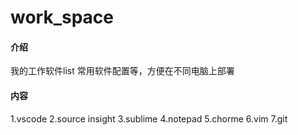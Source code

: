 # work_space

#### 介绍
我的工作软件list 常用软件配置等，方便在不同电脑上部署

#### 内容
1.vscode
2.source insight
3.sublime
4.notepad
5.chorme
6.vim
7.git




